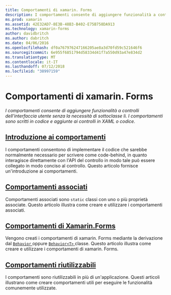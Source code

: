 ```yaml
---
title: Comportamenti di xamarin. Forms
description: I comportamenti consente di aggiungere funzionalità a controlli dell'interfaccia utente senza la necessità di sottoclasse li. I comportamenti sono scritti in codice e aggiunte ai controlli in XAML o codice.
ms.prod: xamarin
ms.assetid: 42E32AD7-8E3B-48B3-B402-E75B758DA913
ms.technology: xamarin-forms
author: davidbritch
ms.author: dabritch
ms.date: 04/06/2016
ms.openlocfilehash: df0a767976247166205ae8a3d70fd59c521646f6
ms.sourcegitcommit: 6e955f6851794d58334d41f7a550d93a47e834d2
ms.translationtype: MT
ms.contentlocale: it-IT
ms.lasthandoff: 07/12/2018
ms.locfileid: "38997159"
---
```

# <a name="xamarinforms-behaviors"></a>Comportamenti di xamarin. Forms

_I comportamenti consente di aggiungere funzionalità a controlli dell'interfaccia utente senza la necessità di sottoclasse li. I comportamenti sono scritti in codice e aggiunte ai controlli in XAML o codice._

## <a name="introduction-to-behaviorsintroductionmd"></a>[Introduzione ai comportamenti](introduction.md)

I comportamenti consentono di implementare il codice che sarebbe normalmente necessario per scrivere come code-behind, in quanto interagisce direttamente con l'API del controllo in modo tale può essere collegato in modo conciso al controllo. Questo articolo fornisce un'introduzione ai comportamenti.

## <a name="attached-behaviorsattachedmd"></a>[Comportamenti associati](attached.md)

Comportamenti associati sono `static` classi con uno o più proprietà associate. Questo articolo illustra come creare e utilizzare i comportamenti associati.

## <a name="xamarinforms-behaviorscreatingmd"></a>[Comportamenti di Xamarin.Forms](creating.md)

Vengono creati i comportamenti di xamarin. Forms mediante la derivazione dal [ `Behavior` ](xref:Xamarin.Forms.Behavior) oppure [ `Behavior<T>` ](xref:Xamarin.Forms.Behavior`1) classe. Questo articolo illustra come creare e utilizzare i comportamenti di xamarin. Forms.

## <a name="reusable-behaviorsreusableindexmd"></a>[Comportamenti riutilizzabili](reusable/index.md)

I comportamenti sono riutilizzabili in più di un'applicazione. Questi articoli illustrano come creare comportamenti utili per eseguire le funzionalità comunemente utilizzate.
